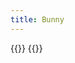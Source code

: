 ```yaml
---
title: Bunny
---
```


{{<mangaimg src="manga/natsuichi/comics/2021/bunny-1.jpg" alt="1">}}
{{<mangaimg src="manga/natsuichi/comics/2021/bunny-2.jpg" alt="2">}}
